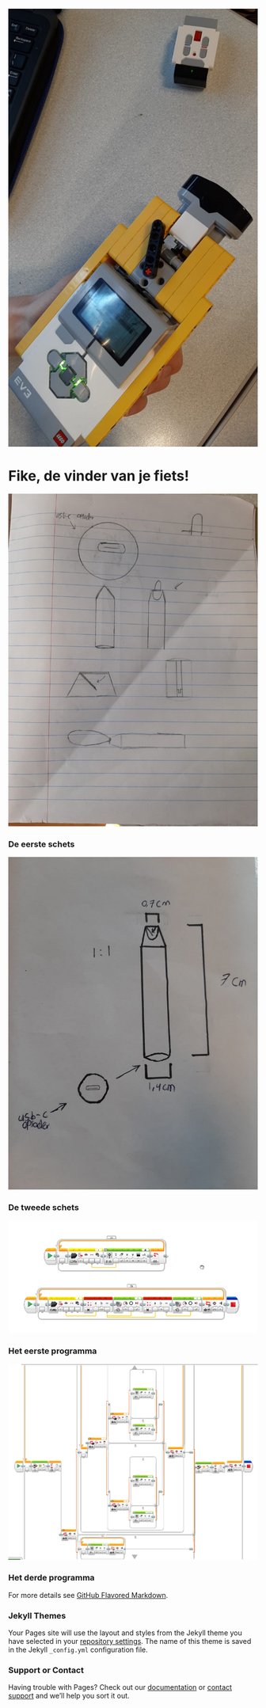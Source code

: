![Fike.jpeg](Fike.jpeg)



# Fike, de vinder van je fiets!





![Schets 1.jpeg](Schets%201.jpeg)
### De eerste schets


![Schets2.jpeg](Schets2.jpeg)
### De tweede schets


![program1.png](program1.png)
### Het eerste programma


![program 3](program3.png)
### Het derde programma



For more details see [GitHub Flavored Markdown](https://guides.github.com/features/mastering-markdown/).

### Jekyll Themes

Your Pages site will use the layout and styles from the Jekyll theme you have selected in your [repository settings](https://github.com/Meridiaan-College/Fike/settings/pages). The name of this theme is saved in the Jekyll `_config.yml` configuration file.

### Support or Contact

Having trouble with Pages? Check out our [documentation](https://docs.github.com/categories/github-pages-basics/) or [contact support](https://support.github.com/contact) and we’ll help you sort it out.
